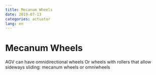 ```yaml
---
title: Mecanum Wheels
date: 2019-07-13
categories: actuator
lang: en
---
```


# Mecanum Wheels


AGV can have 
omnidirectional wheels
Or 
wheels with rollers that allow sideways sliding:
mecanum wheels or omniwheels
